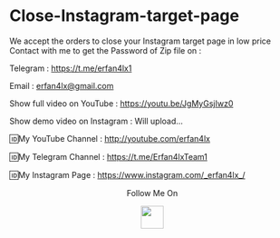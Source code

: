 # Close-Instagram-target-page
We accept the orders to close your Instagram target page in low price
Contact with me to get the Password of Zip file on :

 Telegram : https://t.me/erfan4lx1
  
 Email : erfan4lx@gmail.com
 
Show full video on YouTube : https://youtu.be/JgMyGsjIwz0

Show demo video on Instagram : Will upload...
 

🆔My YouTube Channel : http://youtube.com/erfan4lx

🆔My Telegram Channel : https://t.me/Erfan4lxTeam1

🆔My Instagram Page : https://www.instagram.com/_erfan4lx_/

<p align="center">
  Follow Me On
</p>
<p align="center">
  <a href="https://www.youtube.com/c/erfan4lx?sub_confirmation=1">
    <img src="https://www.iconsdb.com/icons/preview/black/youtube-4-xxl.png" width="40" height="40">
  </a>
</p>
